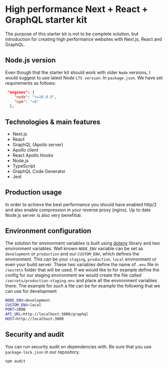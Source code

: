# High performance Next + React + GraphQL starter kit

The purpose of this starter kit is not to be complete solution, but introduction for creating high performance websites with Next.js, React and GraphQL.

## Node.js version

Even though that the starter kit should work with older `Node` versions, I would suggest to use latest Node `LTS version`. In `package.json`. We have set requirements as follows:

```json
 "engines": {
    "node": ">=10.0.0",
    "npm": ">6"
  },
```

## Technologies & main features

* Next.js
* React
* GraphQL (Apollo server)
* Apollo client
* React Apollo Hooks
* Node.js
* TypeScript
* GraphQL Code Generator
* Jest

## Production usage

In order to achieve the best performance you should have enabled http/2 and also enable compression in your reverse proxy (nginx). Up to date Node.js server is also very benefitial.

## Environment configuration

The solution for environment variables is built using [dotenv](https://github.com/motdotla/dotenv) library and two environment variables. Well known `NODE_ENV` variable can be set as `development` or `production` and our `CUSTOM_ENV`, which defines the environment. This can be your `staging`, `production`, `local` environment or even your build server. These two variables define the name of `.env` file in `/secrets` folder that will be used. If we would like to for example define the config for our staging environment we would create the file called `/secrets/production-staging.env` and place all the environment variables there. The example for such a file can be for example the following that we can use for development

```bash
NODE_ENV=development
CUSTOM_ENV=local
PORT=3000
API_URL=http://localhost:3000/graphql
HOST=http://localhost:3000
```

## Security and audit

You can run security audit on dependencies with. Be sure that you use `package-lock.json` in our repository.

`npm audit`
